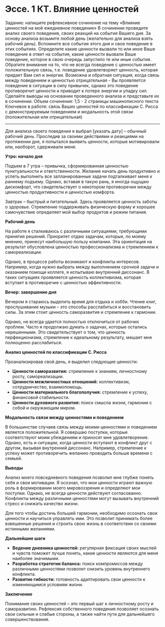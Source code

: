 # Эссе. 1 КТ. Влияние ценностей

Задание: напишите рефлексивное сочинение на тему «Влияние ценностей на моё ежедневное поведение» 
В сочинении проведите анализ своего поведения, своих реакций на события Вашего дня. За основу анализа возьмите любой день (желательно для анализа взять рабочий день). Вспомните все события этого дня и свое поведение в этих событиях. Определите какие ценности вызвали то или иное Ваше поведение в ответ на события, какие ценности вызвали Ваше поведение, которое в свою очередь запустило те или иные события. 
Обратите внимание на то, что не всегда поведение с ценностью имеет положительную связь, т.е. поведение удовлетворяет ценность, которая придает Вам сил и энергии. Возможна и обратная ситуация, когда связь между поведением и ценностью отрицательная - Вы проявляется поведение в ситуации в силу привычек, однако это поведение противоречит ценности и приводит к потере энергии и упадку сил. 
Сделайте выводы на основании проведенного анализа и представьте их в сочинении. 
Объем сочинения: 1,5 - 2 страницы машинописного текста 
Ключевое в работе: связь Ваших ценностей по классификации С. Рисса с демонстрируемым поведением и модальность этой связи (положительная или отрицательная)

---

Для анализа своего поведения я выбрал [указать дату] – обычный рабочий день. Проследив за своими действиями и реакциями на протяжении дня, я попытался выявить ценности, которые мотивировали или, наоборот, сдерживали меня.

**Утро: начало дня**

Подъем в 7 утра – привычка, сформированная ценностью пунктуальности и ответственности. Желание начать день продуктивно и успеть выполнить все запланированные задачи подталкивает меня к раннему подъему. Однако, вставая в такую рань, я иногда ощущаю дискомфорт, что свидетельствует о некотором противоречии между ценностью продуктивности и ценностью комфорта.

Завтрак – быстрый и питательный. Здесь проявляется ценность заботы о здоровье. Стремление поддерживать физическую форму и хорошее самочувствие определяет мой выбор продуктов и режим питания.

**Рабочий день**

На работе я сталкиваюсь с различными ситуациями, требующими принятия решений. Приоритет отдаю задачам, которые, по моему мнению, принесут наибольшую пользу компании. Эта ориентация на результат обусловлена ценностью профессионализма и стремлением к самореализации.

Однако, в процессе работы возникают и конфликты интересов. Например, когда нужно выбрать между выполнением срочной задачи и оказанием помощи коллеге, я испытываю внутренний диссонанс. В таких ситуациях проявляется ценность коллективизма, которая вступает в противоречие с ценностью эффективности.

**Вечер: завершение дня**

Вечером я стараюсь выделить время для отдыха и хобби. Чтение книг, прослушивание музыки – это способы расслабиться и восстановить силы. За этим стоит ценность саморазвития и стремление к гармонии.

Однако, не всегда удается полностью отключиться от рабочих проблем. Часто я продолжаю думать о задачах, которые остались нерешенными. Это свидетельствует о том, что ценность перфекционизма, стремление к идеальному результату, мешает мне полноценно расслабиться.

**Анализ ценностей по классификации С. Рисса**

Проанализировав свой день, я выделил следующие ценности:

- **Ценности саморазвития:** стремление к знаниям, личностному росту, самореализации.
- **Ценности межличностных отношений:** коллективизм, сотрудничество, взаимопомощь.
- **Ценности материального благополучия:** стремление к успеху, финансовой стабильности.
- **Ценности духовного развития:** поиск смысла жизни, гармонии с собой и окружающим миром.

**Модальность связи между ценностями и поведением**

В большинстве случаев связь между моими ценностями и поведением является положительной. Я совершаю поступки, которые соответствуют моим убеждениям и приносят мне удовлетворение. Однако, есть и ситуации, когда ценности вступают в конфликт друг с другом, вызывая внутренний диссонанс. Например, стремление к успеху может противоречить желанию проводить больше времени с семьей.

**Выводы**

Анализ моего повседневного поведения позволил мне глубже понять себя и свои мотивации. Я осознал, что мои ценности играют важную роль в формировании моего мировоззрения и определяют мои поступки. Однако, не всегда ценности действуют согласованно. Конфликты между различными ценностями могут вызывать внутренний стресс и снижать качество жизни.

Для того чтобы достичь большей гармонии, необходимо осознать свои ценности и научиться управлять ими. Это позволит принимать более взвешенные решения и строить свою жизнь в соответствии со своими истинными желаниями.

**Дальнейшие шаги**

- **Ведение дневника ценностей:** регулярная фиксация своих мыслей и чувств поможет лучше понять, какие ценности являются для меня наиболее значимыми.
- **Разработка стратегии баланса:** поиск компромиссов между различными ценностями позволит снизить уровень внутреннего конфликта.
- **Развитие гибкости:** готовность адаптировать свои ценности к изменяющимся условиям жизни.

**Заключение**

Понимание своих ценностей – это первый шаг к личностному росту и саморазвитию. Рефлексия собственного поведения позволяет осознать свои сильные и слабые стороны, а также найти пути для дальнейшего совершенствования.